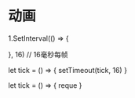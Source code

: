 # 动画

1.SetInterval(() => {

}, 16) // 16毫秒每帧

let tick = () => {
  setTimeout(tick, 16)
}

let tick = () => {
  reque
}